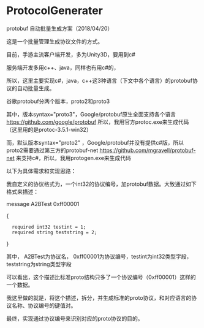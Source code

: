 # ProtocolGenerater

protobuf 自动批量生成方案（2018/04/20）

这是一个批量管理生成协议文件的方式。

目前，手游主流客户端开发，多为Unity3D，要用到c# 

服务端开发多用c++、java，同样也有用c#的，

所以，这里主要实现c#，java，c++这3种语言（下文中各个语言）的protobuf协议的自动批量生成。

谷歌protobuf分两个版本，proto2和proto3 

其中，版本syntax="proto3"，Google/protobuf原生全面支持各个语言 https://github.com/google/protobuf 
所以，我用官方protoc.exe来生成代码（这里用的是protoc-3.5.1-win32）

而，默认版本syntax="proto2" ，Google/protobuf并没有提供c#版，所以proto2需要通过第三方的protobuf-net https://github.com/mgravell/protobuf-net 来支持c#，所以，我用protogen.exe来生成代码


以下为具体需求和实现思路：

我自定义的协议格式为，一个int32的协议编号，加protobuf数据。大致通过如下格式来描述：

message A2BTest 0xff00001

{

	  required int32 testint = 1;
	  required string teststring = 2;

}

其中， A2BTest为协议名， 0xff00001为协议编号，testint为int32类型字段，teststring为string类型字段

可以看出，这个描述比标准proto结构只多了一个协议编号（0xff00001）这样的一个数据。

我这里做的就是，将这个描述，拆分，并生成标准的proto协议，和对应语言的协议名称、协议编号的键值对。

最终，实现通过协议编号来识别对应的proto协议的目的。




